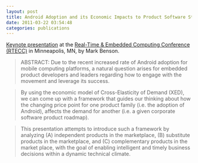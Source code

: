 ```yaml
---
layout: post
title: Android Adoption and its Economic Impacts to Product Software Strategy
date: 2011-03-22 03:54:48
categories: publications
---
```


[Keynote presentation](http://www.rtecc.com/conferences/view/47) at the [Real-Time & Embedded Computing Conference (RTECC)](http://www.rtecc.com/) in Minneapolis, MN, by Mark Benson.

> ABSTRACT: Due to the recent increased rate of Android adoption for mobile computing platforms, a natural question arises for embedded product developers and leaders regarding how to engage with the movement and leverage its success. 

> By using the economic model of Cross-Elasticity of Demand (XED), we can come up with a framework that guides our thinking about how the changing price point for one product family (i.e. the adoption of Android), affects the demand for another (i.e. a given corporate software product roadmap). 

> This presentation attempts to introduce such a framework by analyzing (A) independent products in the marketplace, (B) substitute products in the marketplace, and (C) complementary products in the market place, with the goal of enabling intelligent and timely business decisions within a dynamic technical climate.





